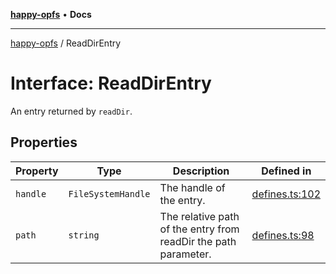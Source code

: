 [**happy-opfs**](../README.md) • **Docs**

***

[happy-opfs](../README.md) / ReadDirEntry

# Interface: ReadDirEntry

An entry returned by `readDir`.

## Properties

| Property | Type | Description | Defined in |
| ------ | ------ | ------ | ------ |
| `handle` | `FileSystemHandle` | The handle of the entry. | [defines.ts:102](https://github.com/JiangJie/happy-opfs/blob/3032e80ad2449bcf9084365afada1536627f498f/src/fs/defines.ts#L102) |
| `path` | `string` | The relative path of the entry from readDir the path parameter. | [defines.ts:98](https://github.com/JiangJie/happy-opfs/blob/3032e80ad2449bcf9084365afada1536627f498f/src/fs/defines.ts#L98) |
